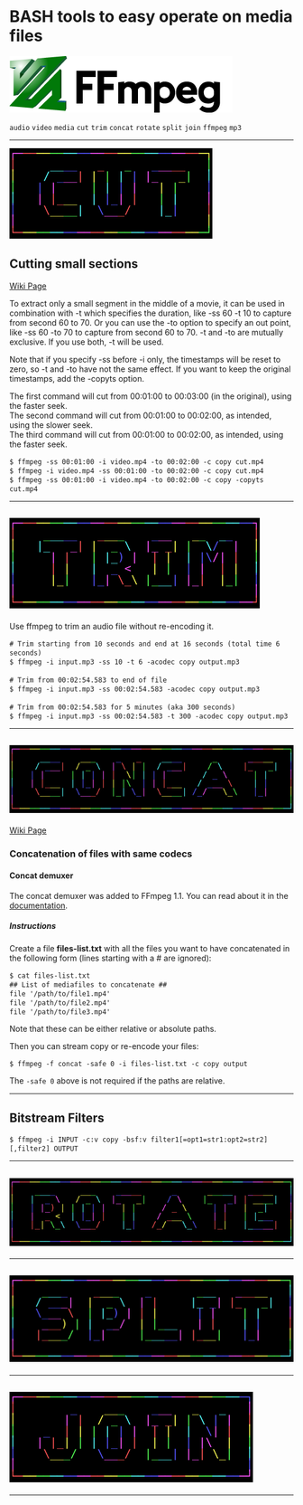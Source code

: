# **BASH tools** to easy operate on media files #

![FFmpeg Logo Image](assets/img/ffmpeg-logo.png)

`audio` `video` `media` `cut` `trim` `concat` `rotate` `split` `join` `ffmpeg` `mp3`

---

![Cut banner](assets/banner/cut.svg)

## Cutting small sections ##

[Wiki Page]("https://trac.ffmpeg.org/wiki/Seeking#Cuttingsmallsections")

To extract only a small segment in the middle of a movie, it can be used in combination
with -t which specifies the duration, like -ss 60 -t 10 to capture from second 60 to 70. Or you can use the -to option to specify an out point, like -ss 60 -to 70 to capture from second 60 to 70. -t and -to are mutually exclusive. If you use both, -t will be used.

Note that if you specify -ss before -i only, the timestamps will be reset to zero, so -t and -to have not the same effect.
If you want to keep the original timestamps, add the -copyts option.

The first command will cut from 00:01:00 to 00:03:00 (in the original), using the faster seek. <br />
The second command will cut from 00:01:00 to 00:02:00, as intended, using the slower seek. <br />
The third command will cut from 00:01:00 to 00:02:00, as intended, using the faster seek.

```shell
$ ffmpeg -ss 00:01:00 -i video.mp4 -to 00:02:00 -c copy cut.mp4
$ ffmpeg -i video.mp4 -ss 00:01:00 -to 00:02:00 -c copy cut.mp4
$ ffmpeg -ss 00:01:00 -i video.mp4 -to 00:02:00 -c copy -copyts cut.mp4
```

---

## ![Trim banner](assets/banner/trim.svg) ##

Use ffmpeg to trim an audio file without re-encoding it.

```shell
# Trim starting from 10 seconds and end at 16 seconds (total time 6 seconds)
$ ffmpeg -i input.mp3 -ss 10 -t 6 -acodec copy output.mp3

# Trim from 00:02:54.583 to end of file
$ ffmpeg -i input.mp3 -ss 00:02:54.583 -acodec copy output.mp3

# Trim from 00:02:54.583 for 5 minutes (aka 300 seconds)
$ ffmpeg -i input.mp3 -ss 00:02:54.583 -t 300 -acodec copy output.mp3
```

---

## ![Concatenate banner](assets/banner/concat.svg) ##

[Wiki Page](https://trac.ffmpeg.org/wiki/Concatenate)

### Concatenation of files with same codecs ###

#### Concat demuxer ####
The concat demuxer was added to FFmpeg 1.1. You can read about it in the [documentation](https://ffmpeg.org/ffmpeg-formats.html#concat).

##### Instructions #####
Create a file **files-list.txt** with all the files you want to have concatenated in the following form (lines starting with a # are ignored):

```shell
$ cat files-list.txt
## List of mediafiles to concatenate ##
file '/path/to/file1.mp4'
file '/path/to/file2.mp4'
file '/path/to/file3.mp4'
```
Note that these can be either relative or absolute paths.

Then you can stream copy or re-encode your files:
```shell
$ ffmpeg -f concat -safe 0 -i files-list.txt -c copy output
```
The `-safe 0` above is not required if the paths are relative.

---

## Bitstream Filters ##

```shell
$ ffmpeg -i INPUT -c:v copy -bsf:v filter1[=opt1=str1:opt2=str2][,filter2] OUTPUT
```

---

## ![Rotate banner](assets/banner/rotate.svg) ##

---

## ![Split banner](assets/banner/split.svg) ##

---

## ![Join banner](assets/banner/join.svg) ##

---
